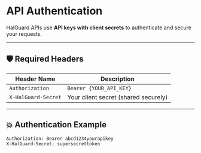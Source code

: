 # API Authentication

HalGuard APIs use **API keys with client secrets** to authenticate and secure your requests.

---

## 🛡️ Required Headers

| Header Name           | Description                                 |
|------------------------|---------------------------------------------|
| `Authorization`        | `Bearer {YOUR_API_KEY}`                    |
| `X-HalGuard-Secret`    | Your client secret (shared securely)       |

---

## 💥 Authentication Example

```http
Authorization: Bearer abcd1234yourapikey
X-HalGuard-Secret: supersecrettoken
